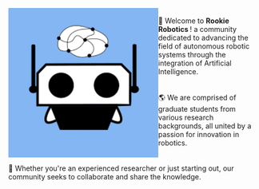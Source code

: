 <!-- About me --->
<p float="left">
  <img align="left" width="300" src="https://github.com/RookieRobotics/.github/blob/main/img/rookie_logo.png?raw=true">
  <div>
  <br>
  📍 Welcome to <b> Rookie Robotics </b>! a community dedicated to advancing the field of autonomous robotic systems through the integration of Artificial Intelligence. <br> <br> <br>
  🌎 We are comprised of graduate students from various research backgrounds, all united by a passion for innovation in robotics. <br> <br> <br>
  🚀 Whether you're an experienced researcher or just starting out, our community seeks to collaborate and share the knowledge.
    <br>
  </div>
</p>
